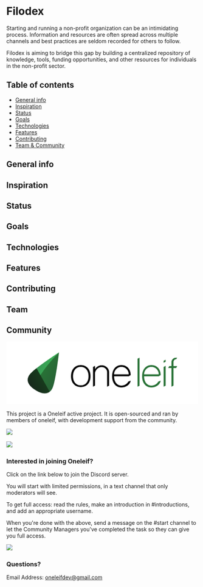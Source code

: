 # Filodex

Starting and running a non-profit organization can be an intimidating process. Information and resources are often spread across multiple channels and best practices are seldom recorded for others to follow.

Filodex is aiming to bridge this gap by building a centralized repository of knowledge, tools, funding opportunities, and other resources for individuals in the non-profit sector. 

## Table of contents
* [General info](#general-info)
* [Inspiration](#inspiration)
* [Status](#status)
* [Goals](#goals)
* [Technologies](#technologies)
* [Features](#features)
* [Contributing](#contributing)
* [Team & Community](#team-&-community) 

## General info

## Inspiration	

## Status

## Goals
	
## Technologies

## Features

## Contributing

## Team

## Community

![](https://github.com/oneleif/olDocs/blob/master/assets/images/oneleif_logos/full_logo/oneleif_whiteback.png)

This project is a Oneleif active project. It is open-sourced and ran by members of oneleif, with development support from the community.

[![](https://img.shields.io/badge/oneleif-Twitter-blue.svg)](https://twitter.com/oneleifdev)

[![](https://img.shields.io/badge/oneleif-YouTube-red.svg)](https://www.youtube.com/channel/UC3HN0jID38K0Vb_WChvgQmA)

### Interested in joining Oneleif?
Click on the link below to join the Discord server.

You will start with limited permissions, in a text channel that only moderators will see.

To get full access: read the rules, make an introduction in #introductions, and add an appropriate username.

When you're done with the above, send a message on the #start channel to let the Community Managers you've completed the task so they can give you full access.

[![](https://img.shields.io/badge/oneleif-Discord-7284be.svg)](https://discord.gg/tv9UdJK)

### Questions?
Email Address: oneleifdev@gmail.com 
